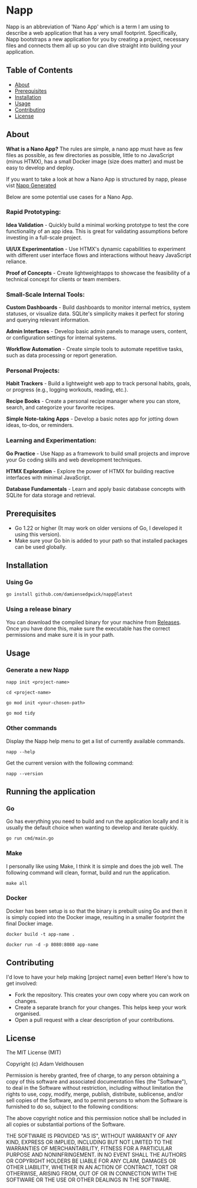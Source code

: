 # Napp

Napp is an abbreviation of 'Nano App' which is a term I am using to describe a web application
that has a very small footprint. Specifically, Napp bootstraps a new application for you by
creating a project, necessary files and connects them all up so you can dive straight into
building your application.

## Table of Contents
- [About](#about)
- [Prerequisites](#prerequisites)
- [Installation](#installation)
- [Usage](#usage)
- [Contributing](#contributing)
- [License](#license)

## About
**What is a Nano App?**
The rules are simple, a nano app must have as few files as possible, as few directories as possible,
little to no JavaScript (minus HTMX), has a small Docker image (size does matter) and must be easy
to develop and deploy.

If you want to take a look at how a Nano App is structured by napp, please vist [Napp Generated](https://github.com/damiensedgwick/napp-template)

Below are some potential use cases for a Nano App.

### Rapid Prototyping:

**Idea Validation** - Quickly build a minimal working prototype to test the core
functionality of an app idea. This is great for validating assumptions before investing in a full-scale
project. 

**UI/UX Experimentation** - Use HTMX's dynamic capabilities to experiment with different user interface
flows and interactions without heavy JavaScript reliance.

**Proof of Concepts** - Create lightweightapps to showcase the feasibility of a technical concept for
clients or team members.

### Small-Scale Internal Tools:

**Custom Dashboards** - Build dashboards to monitor internal metrics, system statuses, or visualize data.
SQLite's simplicity makes it perfect for storing and querying relevant information.

**Admin Interfaces** - Develop basic admin panels to manage users, content, or configuration settings for
internal systems.
    
**Workflow Automation** - Create simple tools to automate repetitive tasks, such as data processing or
report generation.

### Personal Projects:

**Habit Trackers** - Build a lightweight web app to track personal habits, goals, or progress (e.g.,
logging workouts, reading, etc.).

**Recipe Books** - Create a personal recipe manager where you can store, search, and categorize your
favorite recipes.

**Simple Note-taking Apps** - Develop a basic notes app for jotting down ideas, to-dos, or reminders.

### Learning and Experimentation:

**Go Practice** - Use Napp as a framework to build small projects and improve your Go coding skills and
web development techniques.

**HTMX Exploration** - Explore the power of HTMX for building reactive interfaces with minimal JavaScript.

**Database Fundamentals** - Learn and apply basic database concepts with SQLite for data storage and retrieval.

## Prerequisites
- Go 1.22 or higher (It may work on older versions of Go, I developed it using this version).
- Make sure your Go bin is added to your path so that installed packages can be used globally.

## Installation

### Using Go
`go install github.com/damiensedgwick/napp@latest`

### Using a release binary
You can download the compiled binary for your machine from [Releases](https://github.com/damiensedgwick/napp/releases).
Once you have done this, make sure the executable has the correct permissions and make sure it is in your path.

## Usage

### Generate a new Napp

`napp init <project-name>`

`cd <project-name>`

`go mod init <your-chosen-path>`

`go mod tidy`

### Other commands

Display the Napp help menu to get a list of currently available commands.

`napp --help`

Get the current version with the following command:

`napp --version`

## Running the application

### Go

Go has everything you need to build and run the application locally and it is
usually the default choice when wanting to develop and iterate quickly.

`go run cmd/main.go`

### Make

I personally like using Make, I think it is simple and does the job well. The following
command will clean, format, build and run the application.

`make all`

### Docker

Docker has been setup is so that the binary is prebuilt using Go and then it is simply
copied into the Docker image, resulting in a smaller footprint the final Docker image.

`docker build -t app-name .`

`docker run -d -p 8080:8080 app-name`

## Contributing
I'd love to have your help making [project name] even better! Here's how to get involved:

- Fork the repository. This creates your own copy where you can work on changes.
- Create a separate branch for your changes. This helps keep your work organised.
- Open a pull request with a clear description of your contributions.

## License
The MIT License (MIT)

Copyright (c) <year> Adam Veldhousen

Permission is hereby granted, free of charge, to any person obtaining a copy
of this software and associated documentation files (the "Software"), to deal
in the Software without restriction, including without limitation the rights
to use, copy, modify, merge, publish, distribute, sublicense, and/or sell
copies of the Software, and to permit persons to whom the Software is
furnished to do so, subject to the following conditions:

The above copyright notice and this permission notice shall be included in
all copies or substantial portions of the Software.

THE SOFTWARE IS PROVIDED "AS IS", WITHOUT WARRANTY OF ANY KIND, EXPRESS OR
IMPLIED, INCLUDING BUT NOT LIMITED TO THE WARRANTIES OF MERCHANTABILITY,
FITNESS FOR A PARTICULAR PURPOSE AND NONINFRINGEMENT. IN NO EVENT SHALL THE
AUTHORS OR COPYRIGHT HOLDERS BE LIABLE FOR ANY CLAIM, DAMAGES OR OTHER
LIABILITY, WHETHER IN AN ACTION OF CONTRACT, TORT OR OTHERWISE, ARISING FROM,
OUT OF OR IN CONNECTION WITH THE SOFTWARE OR THE USE OR OTHER DEALINGS IN
THE SOFTWARE.
